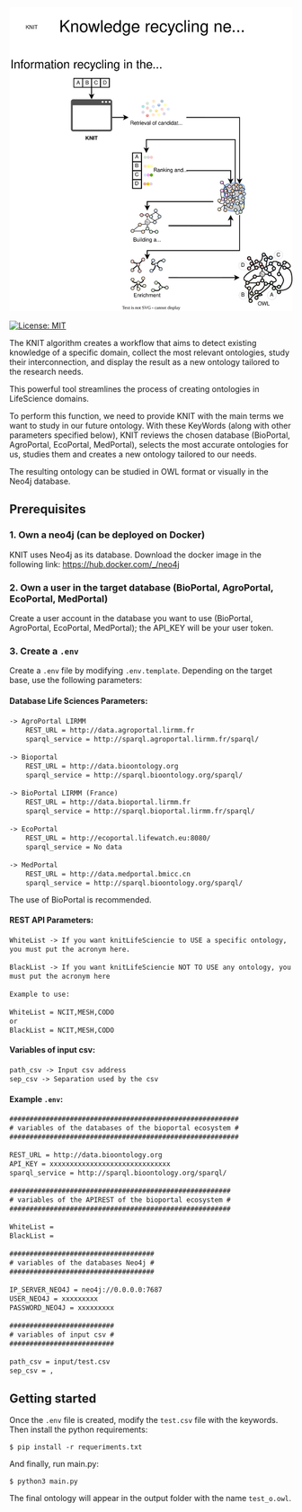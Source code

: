 
![KNITBIO](docs/source/knitbio.svg)

[![License: MIT](https://img.shields.io/badge/License-MIT-yellow.svg)](LICENSE)

The KNIT algorithm creates a workflow that aims to detect existing knowledge of a specific domain, collect the most relevant ontologies, study their interconnection, and display the result as a new ontology tailored to the research needs.

This powerful tool streamlines the process of creating ontologies in LifeScience domains.

To perform this function, we need to provide KNIT with the main terms we want to study in our future ontology. With these KeyWords (along with other parameters specified below), KNIT reviews the chosen database (BioPortal, AgroPortal, EcoPortal, MedPortal), selects the most accurate ontologies for us, studies them and creates a new ontology tailored to our needs.

The resulting ontology can be studied in OWL format or visually in the Neo4j database.

## Prerequisites


### 1. Own a neo4j (can be deployed on Docker)
KNIT uses Neo4j as its database. Download the docker image in the following link: https://hub.docker.com/_/neo4j

### 2. Own a user in the target database (BioPortal, AgroPortal, EcoPortal, MedPortal)
Create a user account in the database you want to use (BioPortal, AgroPortal, EcoPortal, MedPortal); the API_KEY will be your user token.

### 3. Create a `.env`
Create a `.env` file by modifying `.env.template`. Depending on the target base, use the following parameters:
#### Database Life Sciences Parameters:
```
-> AgroPortal LIRMM
	REST_URL = http://data.agroportal.lirmm.fr
	sparql_service = http://sparql.agroportal.lirmm.fr/sparql/

-> Bioportal
	REST_URL = http://data.bioontology.org
	sparql_service = http://sparql.bioontology.org/sparql/

-> BioPortal LIRMM (France)
	REST_URL = http://data.bioportal.lirmm.fr
	sparql_service = http://sparql.bioportal.lirmm.fr/sparql/  

-> EcoPortal
	REST_URL = http://ecoportal.lifewatch.eu:8080/
	sparql_service = No data

-> MedPortal
	REST_URL = http://data.medportal.bmicc.cn
	sparql_service = http://sparql.bioontology.org/sparql/
```
The use of BioPortal is recommended.
#### REST API Parameters:
```
WhiteList -> If you want knitLifeSciencie to USE a specific ontology, you must put the acronym here.

BlackList -> If you want knitLifeSciencie NOT TO USE any ontology, you must put the acronym here

Example to use:

WhiteList = NCIT,MESH,CODO
or
BlackList = NCIT,MESH,CODO
```
#### Variables of input csv:
```
path_csv -> Input csv address
sep_csv -> Separation used by the csv
```
#### Example `.env`:
```
#########################################################
# variables of the databases of the bioportal ecosystem #
#########################################################

REST_URL = http://data.bioontology.org
API_KEY = xxxxxxxxxxxxxxxxxxxxxxxxxxxxxx
sparql_service = http://sparql.bioontology.org/sparql/

#######################################################
# variables of the APIREST of the bioportal ecosystem #
#######################################################

WhiteList =
BlackList =

####################################
# variables of the databases Neo4j #
####################################

IP_SERVER_NEO4J = neo4j://0.0.0.0:7687
USER_NEO4J = xxxxxxxxx
PASSWORD_NEO4J = xxxxxxxxx

##########################
# variables of input csv #
##########################

path_csv = input/test.csv
sep_csv = ,
```

## Getting started
Once the `.env` file is created, modify the `test.csv` file with the keywords. Then install the python requirements:
```
$ pip install -r requeriments.txt
```
And finally, run main.py:
```
$ python3 main.py
```
The final ontology will appear in the output folder with the name `test_o.owl`.
